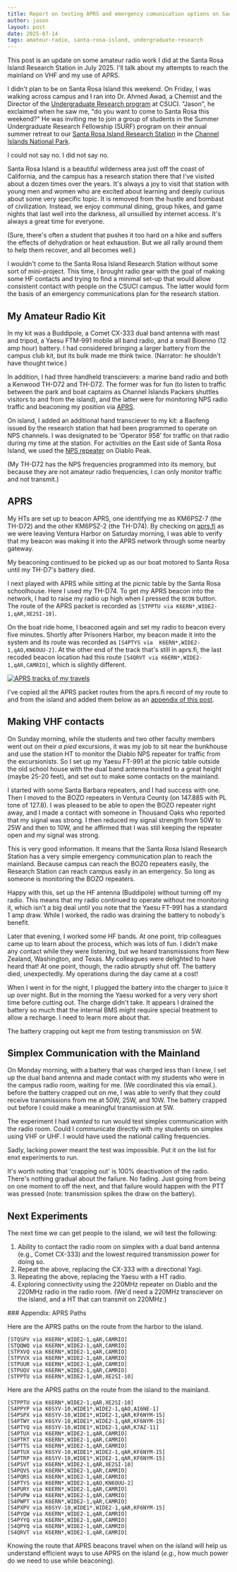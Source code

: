 ```yaml
---
title: Report on testing APRS and emergency comunication options on Santa Rosa Island
author: jason
layout: post
date: 2025-07-14
tags: amateur-radio, santa-rosa-island, undergraduate-research
---
```


This post is an update on some amateur radio work I did at the Santa Rosa Island Research Station in July 2025.  I'll talk about my attempts to reach the mainland on VHF and my use of APRS.

I didn't plan to be on Santa Rosa Island this weekend.  On Friday, I was walking across campus and I ran into Dr. Ahmed Awad, a Chemist and the Director of the [Undergraduate Research program](https://www.csuci.edu/studentresearch/) at CSUCI.  "Jason", he exclaimed when he saw me, "do you want to come to Santa Rosa this weekend?"  He was inviting me to join a group of students in the Summer Undergraduate Research Fellowship (SURF) program on their annual summer retreat to our [Santa Rosa Island Research Station](https://www.csuci.edu/srirs/) in the [Channel Islands National Park](https://www.nps.gov/chis/index.htm).

I could not say no.  I did not say no.

Santa Rosa Island is a beautiful wilderness area just off the coast of California, and the campus has a research station there that I've visited about a dozen times over the years.  It's always a joy to visit that station with young men and women who are excited about learning and deeply curious about some very specific topic.  It is removed from the hustle and bombast of civilization.  Instead, we enjoy communal dining, group hikes, and game nights that last well into the darkness, all unsullied by internet access.  It's always a great time for everyone.

(Sure, there's often a student that pushes it too hard on a hike and suffers the effects of dehydration or heat exhaustion.  But we all rally around them to help them recover, and all becomes well.)

I wouldn't come to the Santa Rosa Island Research Station without some sort of mini-project.  This time, I brought radio gear with the goal of making some HF contacts and trying to find a minimal set-up that would allow consistent contact with people on the CSUCI campus.  The latter would form the basis of an emergency communications plan for the research station.

## My Amateur Radio Kit

In my kit was a Buddipole, a Comet CX-333 dual band antenna with mast and tripod, a Yaesu FTM-991 mobile all band radio, and a small Bioenno (12 amp hour) battery.  I had considered bringing a larger battery from the campus club kit, but its bulk made me think twice.  (Narrator:  he shouldn't have thought twice.)

In addition, I had three handheld transcievers:  a marine band radio and both a Kenwood TH-D72 and TH-D72.  The former was for fun (to listen to traffic between the park and boat captains as Channel Islands Packers shuttles visitors to and from the island), and the latter were for monitoring NPS radio traffic and beaconing my position via [APRS](https://en.wikipedia.org/wiki/Automatic_Packet_Reporting_System).

On island, I added an additional hand transciever to my kit:  a Baofeng issued by the research station that had been programmed to operate on NPS channels.  I was designated to be 'Operator 958' for traffic on that radio during my time at the station.  For activities on the East side of Santa Rosa Island, we used the [NPS repeater](https://www.radioreference.com/db/aid/4513) on Diablo Peak.

(My TH-D72 has the NPS frequencies programmed into its memory, but because they are not amateur radio frequencies, I can only monitor traffic and not transmit.)

## APRS
My HTs are set up to beacon APRS, one identifying me as KM6PSZ-7 (the TH-D72) and the other KM6PSZ-2 (the TH-D74).  By checking on [aprs.fi](https://aprs.fi) as we were leaving Ventura Harbor on Saturday morning, I was able to verify that my beacon was making it into the APRS network through some nearby gateway.

My beaconing continued to be picked up as our boat motored to Santa Rosa until my TH-D7's battery died.

I next played with APRS while sitting at the picnic table by the Santa Rosa schoolhouse.  Here I used my TH-D74.  To get my APRS beacon into the network, I had to raise my radio up high when I pressed the `BCON` button.  The route of the APRS packet is recorded as `[STPPTU via K6ERN*,WIDE2-1,qAR,XE2SI-10]`.

On the boat ride home, I beaconed again and set my radio to beacon every five minutes.  Shortly after Prisoners Harbor, my beacon made it into the system and its route was recorded as `[S4PTYS via  K6ERN*,WIDE2-1,qAO,KN6OUU-2]`.  At the other end of the track that's still in aprs.fi, the last recoded beacon location had this route `[S4QRVT via K6ERN*,WIDE2-1,qAR,CAMRIO]`, which is slightly different.


[![APRS tracks of my travels](/assets/images/srirs-amateur-radio-250714-aprsmap-thumbnail.jpg)](/assets/images/srirs-amateur-radio-250714-aprsmap.jpg)

I've copied all the APRS packet routes from the aprs.fi record of my route to and from the island and added them below as an [appendix of this post](#appendix).

## Making VHF contacts

On Sunday morning, while the students and two other faculty members went out on their *a pied* excursions, it was my job to sit near the bunkhouse and use the station HT to monitor the Diablo NPS repeater for traffic from the excursionists.    So I set up my Yaesu FT-991 at the picnic table outside the old school house with the dual band antenna hoisted to a great height (maybe 25-20 feet), and set out to make some contacts on the mainland.

I started with some Santa Barbara repeaters, and I had success with one.  Then I moved to the BOZO repeaters in Ventura County (on 147.885 with PL tone of 127.8).  I was pleased to be able to open the BOZO repeater right away, and I made a contact with someone in Thousand Oaks who reported that my signal was strong.  I then reduced my signal strength from 50W to 25W and then to 10W, and he affirmed that I was still keeping the repeater open and my signal was strong.

This is very good information.  It means that the Santa Rosa Island Research Station has a very simple emergency communication plan to reach the mainland.  Because campus can reach the BOZO repeaters easily, the Research Station can reach campus easily in an emergency.  So long as someone is monitoring the BOZO repeaters.

Happy with this, set up the HF antenna (Buddipole) without turning off my radio.  This means that my radio continued to operate without me monitoring it, which isn't a big deal until you note that the Yaesu FT-991 has a standard 1 amp draw.  While I worked, the radio was draining the battery to nobody's benefit.

Later that evening, I worked some HF bands.  At one point, trip colleagues came up to learn about the process, which was lots of fun.  I didn't make any contact while they were listening, but we heard transmissions from New Zealand, Washington, and Texas.  My colleagues were delighted to have heard that!  At one point, though, the radio abruptly shut off.  The battery died, unexpectedly.  My operations during the day came at a cost!

When I went in for the night, I plugged the battery into the charger to juice it up over night.  But in the morning the Yaesu worked for a very very short time before cutting out.  The charge didn't take.  It appears I drained the battery so much that the internal BMS might require special treatment to allow a recharge.  I need to learn more about that.

The battery crapping out kept me from testing transmission on 5W.

## Simplex Communication with the Mainland

On Monday morning, with a battery that was charged less than I knew, I set up the dual band antenna and made contact with my students who were in the campus radio room, waiting for me.  (We coordinated this via email.). before the battery crapped out on me, I was able to verify that they could receive transmissions from me at 50W, 25W, and 10W. The battery crapped out before I could make a meaningful transmission at 5W.

The experiment I had *wanted* to run would test simplex communication with the radio room.  Could I communicate directly with my students on simplex using VHF or UHF.  I would have used the national calling frequencies.

Sadly, lacking power meant the test was impossible.  Put it on the list for enxt experiments to run.

It's worth noting that 'crapping out' is 100% deactivation of the radio.  There's nothing gradual about the failure.  No fading.  Just going from being on one moment to off the next, and that failure would happen with the PTT was pressed (note: transmission spikes the draw on the battery).

## Next Experiments

The next time we can get people to the island, we will test the following:

1. Ability to contact the radio room on simplex with a dual band antenna (e.g., Comet CX-333) and the lowest required transmission power for doing so.
2. Repeat the above, replacing the CX-333 with a directional Yagi.
3. Repeating the above, replacing the Yaesu with a HT radio.
4. Exploring connectivity using the 220MHz repeater on Diablo and the 220MHz radio in the radio room.  (We'd need a 220MHz transciever on the island, and a HT that can transmit on 220MHz.)




<a name="appendix">### Appendix:  APRS Paths</a>

Here are the APRS paths on the route from the harbor to the island.

```
[STQSPV via K6ERN*,WIDE2-1,qAR,CAMRIO]
[STQQWQ via K6ERN*,WIDE2-1,qAR,CAMRIO]
[STPXVQ via K6ERN*,WIDE2-1,qAR,CAMRIO]
[STPVVX via K6ERN*,WIDE2-1,qAR,CAMRIO]
[STPUUR via K6ERN*,WIDE2-1,qAR,CAMRIO]
[STPUQV via K6ERN*,WIDE2-1,qAR,CAMRIO]
[STPPTU via K6ERN*,WIDE2-1,qAR,XE2SI-10]
```

Here are the APRS paths on the route from the island to the mainland.

```
[STPPTU via K6ERN*,WIDE2-1,qAR,XE2SI-10]
[S4PPYP via K6SYV-10,WIDE1*,WIDE2-1,qAO,AI6NE-1]
[S4PSPX via K6SYV-10,WIDE1*,WIDE2-1,qAR,KF6NYM-15]
[S4PTWY via K6SYV-10,WIDE1*,WIDE2-1,qAR,KF6NYM-15]
[S4PTYQ via K6SYV-10,WIDE1*,WIDE2-1,qAR,K7AZ-11]
[S4PTUX via K6ERN*,WIDE2-1,qAR,CAMRIO]
[S4PTRT via K6ERN*,WIDE2-1,qAR,CAMRIO]
[S4PTTS via K6ERN*,WIDE2-1,qAR,CAMRIO]
[S4PTUX via K6SYV-10,WIDE1*,WIDE2-1,qAR,KF6NYM-15]
[S4PTRP via K6SYV-10,WIDE1*,WIDE2-1,qAR,KF6NYM-15]
[S4PSVT via K6ERN*,WIDE2-1,qAR,XE2SI-10]
[S4PQVS via K6ERN*,WIDE2-1,qAR,CAMRIO]
[S4PQRS via K6ERN*,WIDE2-1,qAR,CAMRIO]
[S4PTYS via K6ERN*,WIDE2-1,qAO,KN6OUU-2]
[S4PURY via K6ERN*,WIDE2-1,qAR,CAMRIO]
[S4PVPW via K6ERN*,WIDE2-1,qAR,CAMRIO]
[S4PWPT via K6ERN*,WIDE2-1,qAR,CAMRIO]
[S4PXPV via K6SYV-10,WIDE1*,WIDE2-1,qAR,KF6NYM-15]
[S4PYQW via K6ERN*,WIDE2-1,qAR,CAMRIO]
[S4PYYQ via K6ERN*,WIDE2-1,qAR,CAMRIO]
[S4QPYQ via K6ERN*,WIDE2-1,qAR,CAMRIO]
[S4QRVT via K6ERN*,WIDE2-1,qAR,CAMRIO]
```

Knowing the route that APRS beacons travel when on the island will help us understand efficient ways to use APRS on the island (*e.g.*, how much power do we need to use while beaconing).



